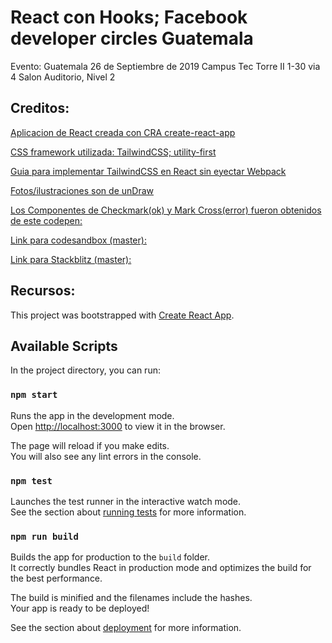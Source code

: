 # React con Hooks; Facebook developer circles Guatemala

Evento: Guatemala 26 de Septiembre de 2019
Campus Tec Torre II 1-30 via 4
Salon Auditorio, Nivel 2

## Creditos:

[Aplicacion de React creada con CRA create-react-app](https://create-react-app.dev/ "Create React App")

[CSS framework utilizada: TailwindCSS; utility-first](https://tailwindcss.com/ "TailwindCSS utility-first CSS framework")

[Guia para implementar TailwindCSS en React sin eyectar Webpack](https://blog.logrocket.com/create-react-app-and-tailwindcss/)

[Fotos/ilustraciones son de unDraw](https://undraw.co)

[Los Componentes de Checkmark(ok) y Mark Cross(error) fueron obtenidos de este codepen:](https://codepen.io/sat-ui/pen/BeWbeo)

[Link para codesandbox (master):](https://codesandbox.io/s/github/renato1010/react-hooks-fb-developers-circles-gt/tree/master/?fontsize=14 "Codesandbox.io")

[Link para Stackblitz (master):](https://stackblitz.com/github/yqnimokmn "Stackblitz")


## Recursos:

This project was bootstrapped with [Create React App](https://github.com/facebook/create-react-app).

## Available Scripts

In the project directory, you can run:

### `npm start`

Runs the app in the development mode.<br>
Open [http://localhost:3000](http://localhost:3000) to view it in the browser.

The page will reload if you make edits.<br>
You will also see any lint errors in the console.

### `npm test`

Launches the test runner in the interactive watch mode.<br>
See the section about [running tests](https://facebook.github.io/create-react-app/docs/running-tests) for more information.

### `npm run build`

Builds the app for production to the `build` folder.<br>
It correctly bundles React in production mode and optimizes the build for the best performance.

The build is minified and the filenames include the hashes.<br>
Your app is ready to be deployed!

See the section about [deployment](https://facebook.github.io/create-react-app/docs/deployment) for more information.
